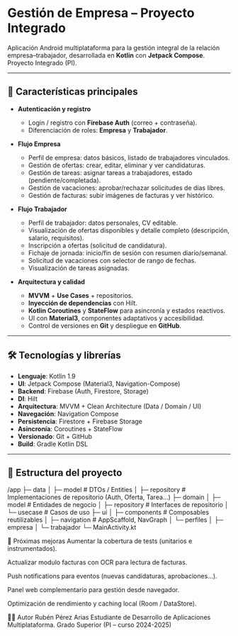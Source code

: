 # Gestión de Empresa – Proyecto Integrado

Aplicación Android multiplataforma para la gestión integral de la relación empresa–trabajador, desarrollada en **Kotlin** con **Jetpack Compose**. Proyecto Integrado (PI).

---

## 📱 Características principales

- **Autenticación y registro**  
  - Login / registro con **Firebase Auth** (correo + contraseña).  
  - Diferenciación de roles: **Empresa** y **Trabajador**.

- **Flujo Empresa**  
  - Perfil de empresa: datos básicos, listado de trabajadores vinculados.  
  - Gestión de ofertas: crear, editar, eliminar y ver candidaturas.  
  - Gestión de tareas: asignar tareas a trabajadores, estado (pendiente/completada).  
  - Gestión de vacaciones: aprobar/rechazar solicitudes de días libres.  
  - Gestión de facturas: subir imágenes de facturas y ver histórico.

- **Flujo Trabajador**  
  - Perfil de trabajador: datos personales, CV editable.  
  - Visualización de ofertas disponibles y detalle completo (descripción, salario, requisitos).  
  - Inscripción a ofertas (solicitud de candidatura).  
  - Fichaje de jornada: inicio/fin de sesión con resumen diario/semanal.  
  - Solicitud de vacaciones con selector de rango de fechas.  
  - Visualización de tareas asignadas.

- **Arquitectura y calidad**  
  - **MVVM** + **Use Cases** + repositorios.  
  - **Inyección de dependencias** con Hilt.  
  - **Kotlin Coroutines** y **StateFlow** para asincronía y estados reactivos.  
  - UI con **Material3**, componentes adaptativos y accesibilidad.  
  - Control de versiones en **Git** y despliegue en **GitHub**.

---

## 🛠️ Tecnologías y librerías

- **Lenguaje**: Kotlin 1.9  
- **UI**: Jetpack Compose (Material3, Navigation-Compose)  
- **Backend**: Firebase (Auth, Firestore, Storage)  
- **DI**: Hilt  
- **Arquitectura**: MVVM + Clean Architecture (Data / Domain / UI)  
- **Navegación**: Navigation Compose  
- **Persistencia**: Firestore + Firebase Storage  
- **Asincronía**: Coroutines + StateFlow  
- **Versionado**: Git + GitHub  
- **Build**: Gradle Kotlin DSL  

---

## 📂 Estructura del proyecto

/app
├─ data
│ ├─ model # DTOs / Entities
│ ├─ repository # Implementaciones de repositorio (Auth, Oferta, Tarea…)
├─ domain
│ ├─ model # Entidades de negocio
│ ├─ repository # Interfaces de repositorio
│ └─ usecase # Casos de uso
├─ ui
│ ├─ components # Composables reutilizables
│ ├─ navigation # AppScaffold, NavGraph
│ └─ perfiles
│ ├─ empresa
│ └─ trabajador
└─ MainActivity.kt

📅 Próximas mejoras
Aumentar la cobertura de tests (unitarios e instrumentados).

Actualizar modulo facturas con OCR para lectura de facturas.

Push notifications para eventos (nuevas candidaturas, aprobaciones…).

Panel web complementario para gestión desde navegador.

Optimización de rendimiento y caching local (Room / DataStore).

🧑‍💻 Autor
Rubén Pérez Arias
Estudiante de Desarrollo de Aplicaciones Multiplataforma.
Grado Superior (PI – curso 2024-2025)
